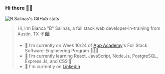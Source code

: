 ### Hi there 👋🏽

<!--
**B-Salinas/B-Salinas** is a ✨ _special_ ✨ repository because its `README.md` (this file) appears on your GitHub profile.
-->

![B Salinas's GitHub stats](https://github-readme-stats.vercel.app/api?username=B-Salinas&show_icons=true&theme=onedark)

> Hi, I'm Bianca "B" Salinas, a full stack web developer-in-training from Austin, TX ☀️🏙
>
> - 🔭  I’m currently on Week 16/24 of [App Academy](https://www.appacademy.io/)'s Full Stack Software-Engineering Program 🧑🏽‍🎓
> - 🌱  I’m currently learning React, JavaScript, Node.Js, PostgreSQL, Express.Js, and CSS 👾
> - 📝  I'm currently on [LinkedIn](https://www.linkedin.com/in/b-salinas/)
